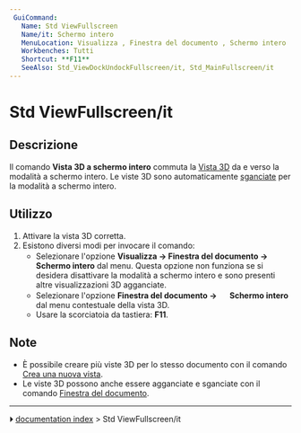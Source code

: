 ```yaml
---
 GuiCommand:
   Name: Std ViewFullscreen
   Name/it: Schermo intero
   MenuLocation: Visualizza , Finestra del documento , Schermo intero
   Workbenches: Tutti
   Shortcut: **F11**
   SeeAlso: Std_ViewDockUndockFullscreen/it, Std_MainFullscreen/it
---
```


# Std ViewFullscreen/it



## Descrizione

Il comando **Vista 3D a schermo intero** commuta la [Vista 3D](3D_view/it.md) da e verso la modalità a schermo intero. Le viste 3D sono automaticamente [sganciate](Std_ViewDockUndockFullscreen/it.md) per la modalità a schermo intero.



## Utilizzo

1.  Attivare la vista 3D corretta.
2.  Esistono diversi modi per invocare il comando:
    -   Selezionare l\'opzione **Visualizza → Finestra del documento → <img src="images/Std_ViewFullscreen.svg" width=16px> Schermo intero** dal menu. Questa opzione non funziona se si desidera disattivare la modalità a schermo intero e sono presenti altre visualizzazioni 3D agganciate.
    -   Selezionare l\'opzione **Finestra del documento → <img src="images/Std_ViewFullscreen.svg" width=16px> Schermo intero** dal menu contestuale della vista 3D.
    -   Usare la scorciatoia da tastiera: **F11**.



## Note

-   È possibile creare più viste 3D per lo stesso documento con il comando [Crea una nuova vista](Std_ViewCreate/it.md).
-   Le viste 3D possono anche essere agganciate e sganciate con il comando [Finestra del documento](Std_ViewDockUndockFullscreen/it.md).



---
⏵ [documentation index](../README.md) > Std ViewFullscreen/it
